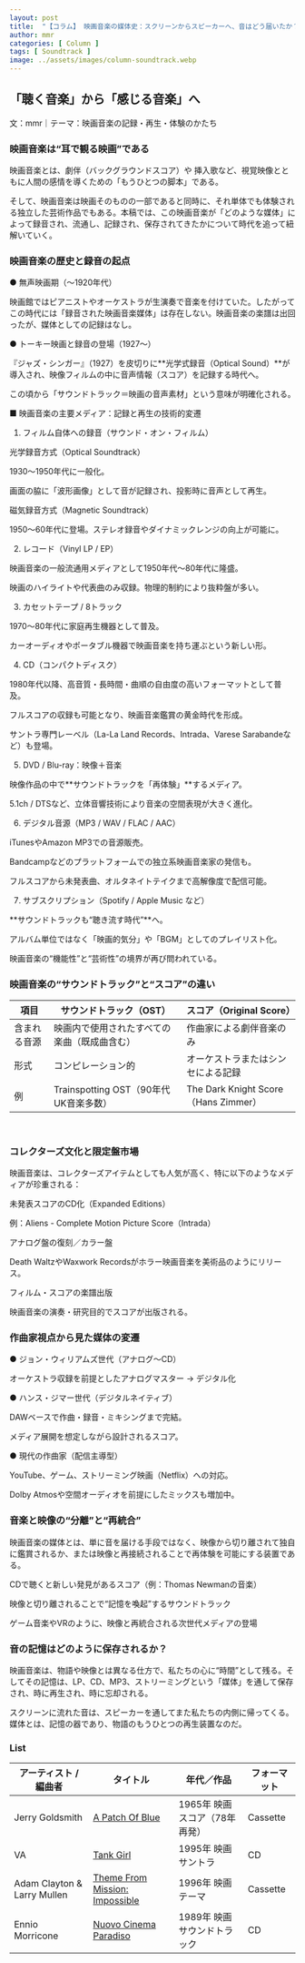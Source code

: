 ```yaml
---
layout: post
title:  "【コラム】 映画音楽の媒体史：スクリーンからスピーカーへ、音はどう届いたか？"
author: mmr
categories: [ Column ]
tags: [ Soundtrack ]
image: ../assets/images/column-soundtrack.webp
---
```


## 「聴く音楽」から「感じる音楽」へ

文：mmr｜テーマ：映画音楽の記録・再生・体験のかたち


### 映画音楽は“耳で観る映画”である
映画音楽とは、劇伴（バックグラウンドスコア）や
挿入歌など、視覚映像とともに人間の感情を導くための「もうひとつの脚本」である。

そして、映画音楽は映画そのものの一部であると同時に、それ単体でも体験される独立した芸術作品でもある。本稿では、この映画音楽が「どのような媒体」によって録音され、流通し、記録され、保存されてきたかについて時代を追って紐解いていく。

### 映画音楽の歴史と録音の起点

● 無声映画期（〜1920年代）

映画館ではピアニストやオーケストラが生演奏で音楽を付けていた。したがってこの時代には「録音された映画音楽媒体」は存在しない。映画音楽の楽譜は出回ったが、媒体としての記録はなし。

● トーキー映画と録音の登場（1927〜）

『ジャズ・シンガー』（1927）を皮切りに**光学式録音（Optical Sound）**が導入され、映像フィルムの中に音声情報（スコア）を記録する時代へ。

この頃から「サウンドトラック＝映画の音声素材」という意味が明確化される。

■ 映画音楽の主要メディア：記録と再生の技術的変遷

1. フィルム自体への録音（サウンド・オン・フィルム）

光学録音方式（Optical Soundtrack）

1930〜1950年代に一般化。

画面の脇に「波形画像」として音が記録され、投影時に音声として再生。

磁気録音方式（Magnetic Soundtrack）

1950〜60年代に登場。ステレオ録音やダイナミックレンジの向上が可能に。

2. レコード（Vinyl LP / EP）

映画音楽の一般流通用メディアとして1950年代〜80年代に隆盛。

映画のハイライトや代表曲のみ収録。物理的制約により抜粋盤が多い。

3. カセットテープ / 8トラック

1970〜80年代に家庭再生機器として普及。

カーオーディオやポータブル機器で映画音楽を持ち運ぶという新しい形。

4. CD（コンパクトディスク）

1980年代以降、高音質・長時間・曲順の自由度の高いフォーマットとして普及。

フルスコアの収録も可能となり、映画音楽鑑賞の黄金時代を形成。

サントラ専門レーベル（La-La Land Records、Intrada、Varese Sarabandeなど）も登場。

5. DVD / Blu-ray：映像＋音楽

映像作品の中で**サウンドトラックを「再体験」**するメディア。

5.1ch / DTSなど、立体音響技術により音楽の空間表現が大きく進化。

6. デジタル音源（MP3 / WAV / FLAC / AAC）

iTunesやAmazon MP3での音源販売。

Bandcampなどのプラットフォームでの独立系映画音楽家の発信も。

フルスコアから未発表曲、オルタネイトテイクまで高解像度で配信可能。

7. サブスクリプション（Spotify / Apple Music など）

**サウンドトラックも“聴き流す時代”**へ。

アルバム単位ではなく「映画的気分」や「BGM」としてのプレイリスト化。

映画音楽の“機能性”と“芸術性”の境界が再び問われている。

### 映画音楽の“サウンドトラック”と“スコア”の違い

<div class="table-border">
<table>
  <thead>
    <tr>
      <th>項目</th>
      <th>サウンドトラック（OST）</th>
      <th>スコア（Original Score）</th>
    </tr>
  </thead>
  <tbody>
    <tr>
      <td>含まれる音源</td>
      <td>映画内で使用されたすべての楽曲（既成曲含む）</td>
      <td>作曲家による劇伴音楽のみ</td>
    </tr>
    <tr>
      <td>形式</td>
      <td>コンピレーション的</td>
      <td>オーケストラまたはシンセによる記録</td>
    </tr>
    <tr>
      <td>例</td>
      <td>Trainspotting OST（90年代UK音楽多数）</td>
      <td>The Dark Knight Score（Hans Zimmer）</td>
    </tr>
  </tbody>
</table>
</div>
<br>

### コレクターズ文化と限定盤市場

映画音楽は、コレクターズアイテムとしても人気が高く、特に以下のようなメディアが珍重される：

未発表スコアのCD化（Expanded Editions）

例：Aliens - Complete Motion Picture Score（Intrada）

アナログ盤の復刻／カラー盤

Death WaltzやWaxwork Recordsがホラー映画音楽を美術品のようにリリース。

フィルム・スコアの楽譜出版

映画音楽の演奏・研究目的でスコアが出版される。

### 作曲家視点から見た媒体の変遷

● ジョン・ウィリアムズ世代（アナログ〜CD）

オーケストラ収録を前提としたアナログマスター → デジタル化

● ハンス・ジマー世代（デジタルネイティブ）

DAWベースで作曲・録音・ミキシングまで完結。

メディア展開を想定しながら設計されるスコア。

● 現代の作曲家（配信主導型）

YouTube、ゲーム、ストリーミング映画（Netflix）への対応。

Dolby Atmosや空間オーディオを前提にしたミックスも増加中。

### 音楽と映像の“分離”と“再統合”

映画音楽の媒体とは、単に音を届ける手段ではなく、映像から切り離されて独自に鑑賞されるか、または映像と再接続されることで再体験を可能にする装置である。

CDで聴くと新しい発見があるスコア（例：Thomas Newmanの音楽）

映像と切り離されることで“記憶を喚起”するサウンドトラック

ゲーム音楽やVRのように、映像と再統合される次世代メディアの登場

### 音の記憶はどのように保存されるか？

映画音楽は、物語や映像とは異なる仕方で、私たちの心に“時間”として残る。そしてその記憶は、LP、CD、MP3、ストリーミングという「媒体」を通して保存され、時に再生され、時に忘却される。

スクリーンに流れた音は、スピーカーを通してまた私たちの内側に帰ってくる。媒体とは、記憶の器であり、物語のもうひとつの再生装置なのだ。

### List

<div class="table-border">
<table>
  <thead>
    <tr>
      <th>アーティスト / 編曲者</th>
      <th>タイトル</th>
      <th>年代／作品</th>
      <th>フォーマット</th>
    </tr>
  </thead>
  <tbody>
    <tr>
      <td>Jerry Goldsmith</td>
      <td><a href="https://jp.mercari.com/item/m39224661224?afid=6142608987">A Patch Of Blue</a></td>
      <td>1965年 映画スコア（78年再発）</td>
      <td>Cassette</td>
    </tr>
    <tr>
      <td>VA</td>
      <td><a href="https://jp.mercari.com/item/m36900627106?afid=6142608987">Tank Girl</a></td>
      <td>1995年 映画サントラ</td>
      <td>CD</td>
    </tr>
    <tr>
      <td>Adam Clayton & Larry Mullen</td>
      <td><a href="https://jp.mercari.com/item/m33330451602?afid=6142608987">Theme From Mission: Impossible</a></td>
      <td>1996年 映画テーマ</td>
      <td>Cassette</td>
    </tr>
    <tr>
      <td>Ennio Morricone</td>
      <td><a href="https://jp.mercari.com/item/m12330738876?afid=6142608987">Nuovo Cinema Paradiso</a></td>
      <td>1989年 映画サウンドトラック</td>
      <td>CD</td>
    </tr>
  </tbody>
</table>
</div>